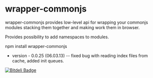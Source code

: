 wrapper-commonjs
================

wrapper-commonjs provides low-level api for wrapping your commonjs modules stacking them together and
making work them in browser.

Provides possibility to add namespaces to modules.


npm install wrapper-commonjs

* version - 0.0.25 (06.03.13)
  -- fixed bug with reading index files from cache, added init queues.



[![Bitdeli Badge](https://d2weczhvl823v0.cloudfront.net/AlexMost/wrapper-commonjs/trend.png)](https://bitdeli.com/free "Bitdeli Badge")

